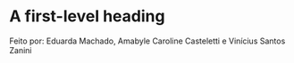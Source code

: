 # A first-level heading

Feito por: Eduarda Machado, Amabyle Caroline Casteletti e Vinícius Santos Zanini
